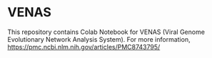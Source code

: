 # VENAS
This repository contains Colab Notebook for VENAS (Viral Genome Evolutionary Network Analysis System).
For more information, 
https://pmc.ncbi.nlm.nih.gov/articles/PMC8743795/
